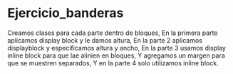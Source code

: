 # Ejercicio_banderas

Creamos clases para cada parte dentro de bloques,
En la primera parte aplicamos display block y le damos altura,
En la parte 2 aplicamos displayblock y especificamos altura y ancho,
En la parte 3 usamos display inline block para que lae alinien en bloques,
Y agregamos un margen para que se muestren separados,
Y en la parte 4 solo utilizamos inline block.
